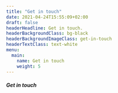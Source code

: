 ```yaml
---
title: "Get in touch"
date: 2021-04-24T15:55:09+02:00
draft: false
headerHeadline: Get in touch.
headerBackgroundClass: bg-black
headerBackgroundImageClass: get-in-touch
headerTextClass: text-white
menu:
  main:
    name: Get in touch
    weight: 5
---
```


##### Get in touch